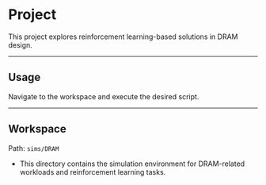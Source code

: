 # **Project**

This project explores reinforcement learning-based solutions in DRAM design.

---

## **Usage**
Navigate to the workspace and execute the desired script.

---

## **Workspace**
Path: `sims/DRAM`
- This directory contains the simulation environment for DRAM-related workloads and reinforcement learning tasks.
